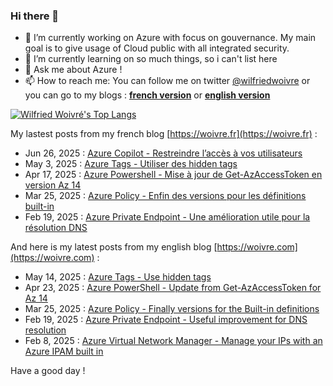 ### Hi there 👋

- 🔭 I’m currently working on Azure with focus on gouvernance. My main goal is to give usage of Cloud public with all integrated security.
- 🌱 I’m currently learning on so much things, so i can't list here
- 💬 Ask me about Azure !
- 📫 How to reach me: You can follow me on twitter [@wilfriedwoivre](https://twitter.com/wilfriedwoivre) or you can go to my blogs : **[french version](https://woivre.fr)** or **[english version](https://woivre.com)**

<!-- [![Wilfried Woivré's GitHub stats](https://github-readme-stats.vercel.app/api?username=wilfriedwoivre&count_private=true&theme=tokyonight&show_icons=true)](#) -->

[![Wilfried Woivré's Top Langs](https://github-readme-stats.vercel.app/api/top-langs/?username=wilfriedwoivre&&layout=compact&theme=tokyonight)](#)

My lastest posts from my french blog [https://woivre.fr](https://woivre.fr) :

<!-- FRENCH-BLOG-POST-LIST:START -->
 - Jun 26, 2025 : [Azure Copilot - Restreindre l’accès à vos utilisateurs](https://woivre.fr/blog/2025/06/azure-copilot-restreindre-lacces-a-vos-utilisateurs)
 - May 3, 2025 : [Azure Tags - Utiliser des hidden tags](https://woivre.fr/blog/2025/05/azure-tags-utiliser-des-hidden-tags)
 - Apr 17, 2025 : [Azure Powershell - Mise à jour de Get-AzAccessToken en version Az 14](https://woivre.fr/blog/2025/04/azure-powershell-mise-a-jour-de-getazaccesstoken-en-version-az-14)
 - Mar 25, 2025 : [Azure Policy - Enfin des versions pour les définitions built-in](https://woivre.fr/blog/2025/03/azure-policy-enfin-des-versions-pour-les-definitions-builtin)
 - Feb 19, 2025 : [Azure Private Endpoint - Une amélioration utile pour la résolution DNS](https://woivre.fr/blog/2025/02/azure-private-endpoint-une-amelioration-utile-pour-la-resolution-dns)<!-- FRENCH-BLOG-POST-LIST:END -->

And here is my latest posts from my english blog [https://woivre.com](https://woivre.com) :

<!-- ENGLISH-BLOG-POST-LIST:START -->
 - May 14, 2025 : [Azure Tags - Use hidden tags](https://woivre.com/blog/2025/05/azure-tags-use-hidden-tags)
 - Apr 23, 2025 : [Azure PowerShell - Update from Get-AzAccessToken for Az 14](https://woivre.com/blog/2025/04/azure-powershell-update-from-getazaccesstoken-for-az-14)
 - Mar 25, 2025 : [Azure Policy - Finally versions for the Built-in definitions](https://woivre.com/blog/2025/03/azure-policy-finally-versions-for-the-built-in-definitions)
 - Feb 19, 2025 : [Azure Private Endpoint - Useful improvement for DNS resolution](https://woivre.com/blog/2025/02/azure-private-endpoint-useful-improvement-for-dns-resolution)
 - Feb 8, 2025 : [Azure Virtual Network Manager - Manage your IPs with an Azure IPAM built in](https://woivre.com/blog/2025/02/azure-virtual-network-manager-manage-your-ips-with-an-azure-ipam-built-in)<!-- ENGLISH-BLOG-POST-LIST:END -->

Have a good day !
